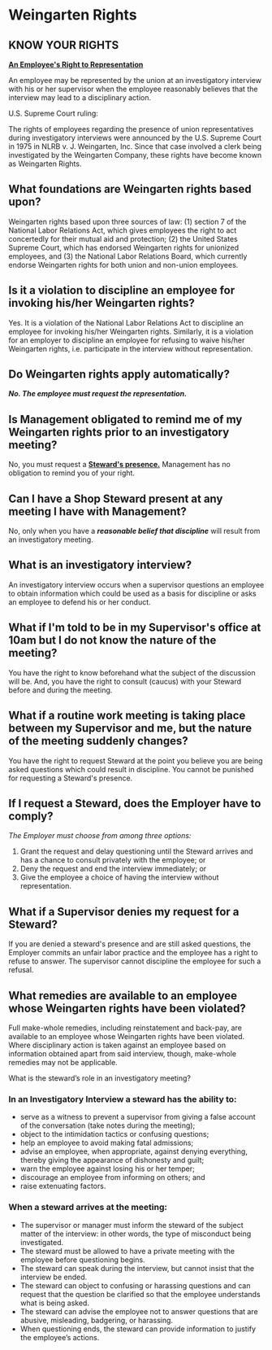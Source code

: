 # Weingarten Rights

## KNOW YOUR RIGHTS

[**An Employee's Right to Representation** ](../rights-of-employees-to-be-represented.md)

An employee may be represented by the union at an investigatory interview with his or her supervisor when the employee reasonably believes that the interview may lead to a disciplinary action.

U.S. Supreme Court ruling:

The rights of employees regarding the presence of union representatives during investigatory interviews were announced by the U.S. Supreme Court in 1975 in NLRB v. J. Weingarten, Inc. Since that case involved a clerk being investigated by the Weingarten Company, these rights have become known as Weingarten Rights.

## What foundations are Weingarten rights based upon?

Weingarten rights based upon three sources of law: \(1\) section 7 of the National Labor Relations Act, which gives employees the right to act concertedly for their mutual aid and protection; \(2\) the United States Supreme Court, which has endorsed Weingarten rights for unionized employees, and \(3\) the National Labor Relations Board, which currently endorse Weingarten rights for both union and non-union employees.

## Is it a violation to discipline an employee for invoking his/her Weingarten rights?

Yes. It is a violation of the National Labor Relations Act to discipline an employee for invoking his/her Weingarten rights. Similarly, it is a violation for an employer to discipline an employee for refusing to waive his/her Weingarten rights, i.e. participate in the interview without representation.

## Do Weingarten rights apply automatically?

_**No. The employee must request the representation.**_

## Is Management obligated to remind me of my Weingarten rights prior to an investigatory meeting?

No, you must request a [**Steward's presence.**](../stewards/investigatory-meetings.md) Management has no obligation to remind you of your right.

## Can I have a Shop Steward present at any meeting I have with Management?

No, only when you have a _**reasonable belief that discipline**_ will result from an investigatory meeting.

## What is an investigatory interview?

An investigatory interview occurs when a supervisor questions an employee to obtain information which could be used as a basis for discipline or asks an employee to defend his or her conduct.

## What if I'm told to be in my Supervisor's office at 10am but I do not know the nature of the meeting?

You have the right to know beforehand what the subject of the discussion will be. And, you have the right to consult \(caucus\) with your Steward before and during the meeting.

## What if a routine work meeting is taking place between my Supervisor and me, but the nature of the meeting suddenly changes?

You have the right to request Steward at the point you believe you are being asked questions which could result in discipline. You cannot be punished for requesting a Steward's presence.

## If I request a Steward, does the Employer have to comply?

_The Employer must choose from among three options:_

1. Grant the request and delay questioning until the Steward arrives and has a chance to consult privately with the employee; or
2. Deny the request and end the interview immediately; or
3. Give the employee a choice of having the interview without representation. 

## What if a Supervisor denies my request for a Steward?

If you are denied a steward's presence and are still asked questions, the Employer commits an unfair labor practice and the employee has a right to refuse to answer. The supervisor cannot discipline the employee for such a refusal.

## What remedies are available to an employee whose Weingarten rights have been violated?

Full make-whole remedies, including reinstatement and back-pay, are available to an employee whose Weingarten rights have been violated. Where disciplinary action is taken against an employee based on information obtained apart from said interview, though, make-whole remedies may not be applicable.

What is the steward’s role in an investigatory meeting?

### In an Investigatory Interview a steward has the ability to:

* serve as a witness to prevent a supervisor from giving a false account of the conversation \(take notes during the meeting\);
* object to the intimidation tactics or confusing questions;
* help an employee to avoid making fatal admissions;
* advise an employee, when appropriate, against denying everything, thereby giving the appearance of dishonesty and guilt;
* warn the employee against losing his or her temper;
* discourage an employee from informing on others; and
* raise extenuating factors.

### When a steward arrives at the meeting:

* The supervisor or manager must inform the steward of the subject matter of the interview: in other words, the type of misconduct being investigated.
* The steward must be allowed to have a private meeting with the employee before questioning begins.
* The steward can speak during the interview, but cannot insist that the interview be ended.
* The steward can object to confusing or harassing questions and can request that the question be clarified so that the employee understands what is being asked.
* The steward can advise the employee not to answer questions that are abusive, misleading, badgering, or harassing.
* When questioning ends, the steward can provide information to justify the employee’s actions.

